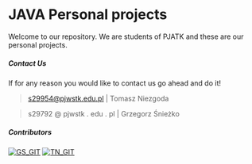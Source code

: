 # JAVA Personal projects
Welcome to our repository. We are students of PJATK and these are our personal projects. 
 
##### Contact Us

If for any reason you would like to contact us go ahead and do it! 
> s29954@pjwstk.edu.pl  | Tomasz Niezgoda

> s29792 @ pjwstk . edu . pl  | Grzegorz Śnieżko


##### Contributors 
[![GS_GIT](https://avatars.githubusercontent.com/u/49124909?s=64&v=4)](https://github.com/grzeg2010) [![TN_GIT](https://avatars.githubusercontent.com/u/118614373?s=64&v=4)](https://github.com/Keios01) 
